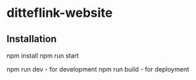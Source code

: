 # ditteflink-website

## Installation
npm install
npm run start

npm run dev - for development
npm run build - for deployment
